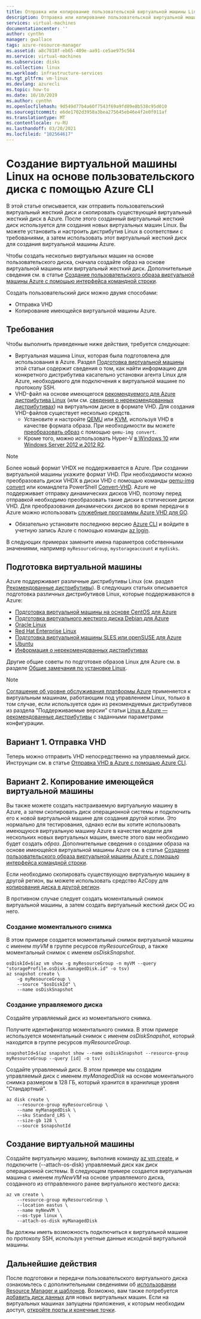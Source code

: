 ```yaml
---
title: Отправка или копирование пользовательской виртуальной машины Linux с помощью Azure CLI
description: Отправка или копирование пользовательской виртуальной машины с использованием модели развертывания Resource Manager и Azure CLI
services: virtual-machines
documentationcenter: ''
author: cynthn
manager: gwallace
tags: azure-resource-manager
ms.assetid: a8c7818f-eb65-409e-aa91-ce5ae975c564
ms.service: virtual-machines
ms.subservice: disks
ms.collection: linux
ms.workload: infrastructure-services
ms.tgt_pltfrm: vm-linux
ms.devlang: azurecli
ms.topic: how-to
ms.date: 10/10/2019
ms.author: cynthn
ms.openlocfilehash: 9d549d77b4a60f7543f69a9fd89e8b538c95d010
ms.sourcegitcommit: e6de1702d3958a3bea275645eb46e4f2e0f011af
ms.translationtype: MT
ms.contentlocale: ru-RU
ms.lasthandoff: 03/20/2021
ms.locfileid: "102564617"
---
```

# <a name="create-a-linux-vm-from-a-custom-disk-with-the-azure-cli"></a>Создание виртуальной машины Linux на основе пользовательского диска с помощью Azure CLI

<!-- rename to create-vm-specialized -->

В этой статье описывается, как отправить пользовательский виртуальный жесткий диск и скопировать существующий виртуальный жесткий диск в Azure. После этого созданный виртуальный жесткий диск используется для создания новых виртуальных машин Linux. Вы можете установить и настроить дистрибутив Linux в соответствии с требованиями, а затем использовать этот виртуальный жесткий диск для создания виртуальной машины Azure.

Чтобы создать несколько виртуальных машин на основе пользовательского диска, сначала создайте образ на основе виртуальной машины или виртуальный жесткий диск. Дополнительные сведения см. в статье [Создание пользовательского образа виртуальной машины Azure с помощью интерфейса командной строки](tutorial-custom-images.md).

Создать пользовательский диск можно двумя способами:
* Отправка VHD
* Копирование имеющейся виртуальной машины Azure.


## <a name="requirements"></a>Требования
Чтобы выполнить приведенные ниже действия, требуется следующее:

- Виртуальная машина Linux, которая была подготовлена для использования в Azure. Раздел [Подготовка виртуальной машины](#prepare-the-vm) этой статьи содержит сведения о том, как найти информацию для конкретного дистрибутива касательно установки агента Linux для Azure, необходимого для подключения к виртуальной машине по протоколу SSH.
- VHD-файл на основе имеющегося [рекомендуемого для Azure дистрибутива Linux](endorsed-distros.md) (или см. [сведения о нерекомендованных дистрибутивах](create-upload-generic.md)) на виртуальном диске в формате VHD. Для создания VHD-файлов существует несколько средств.
  - Установите и настройте [QEMU](https://en.wikibooks.org/wiki/QEMU/Installing_QEMU) или [KVM](https://www.linux-kvm.org/page/RunningKVM), используя VHD в качестве формата образа. При необходимости вы можете [преобразовать образ](https://en.wikibooks.org/wiki/QEMU/Images#Converting_image_formats) с помощью `qemu-img convert`.
  - Кроме того, можно использовать Hyper-V [в Windows 10](/virtualization/hyper-v-on-windows/quick-start/enable-hyper-v) или [Windows Server 2012 и 2012 R2](/previous-versions/windows/it-pro/windows-server-2012-R2-and-2012/hh846766(v=ws.11)).

> [!NOTE]
> Более новый формат VHDX не поддерживается в Azure. При создании виртуальной машины укажите формат VHD. При необходимости можно преобразовать диски VHDX в диски VHD с помощью команды [qemu-img convert](https://en.wikibooks.org/wiki/QEMU/Images#Converting_image_formats) или командлета PowerShell [Convert-VHD](/powershell/module/hyper-v/convert-vhd). Azure не поддерживает отправку динамических дисков VHD, поэтому перед отправкой необходимо преобразовать такие диски в статические диски VHD. Для преобразования динамических дисков во время передачи в Azure можно использовать [служебные программы Azure VHD для GO](https://github.com/Microsoft/azure-vhd-utils-for-go).
> 
> 


- Обязательно установите последнюю версию [Azure CLI](/cli/azure/install-az-cli2) и войдите в учетную запись Azure с помощью команды [az login](/cli/azure/reference-index#az-login).

В следующих примерах замените имена параметров собственными значениями, например `myResourceGroup`, `mystorageaccount` и `mydisks`.

<a id="prepimage"> </a>

## <a name="prepare-the-vm"></a>Подготовка виртуальной машины

Azure поддерживает различные дистрибутивы Linux (см. раздел [Рекомендованные дистрибутивы](endorsed-distros.md)). В следующих статьях описывается подготовка различных дистрибутивов Linux, которые поддерживаются в Azure:

* [Подготовка виртуальной машины на основе CentOS для Azure](create-upload-centos.md)
* [Подготовка виртуального жесткого диска Debian для Azure](debian-create-upload-vhd.md)
* [Oracle Linux](oracle-create-upload-vhd.md)
* [Red Hat Enterprise Linux](redhat-create-upload-vhd.md)
* [Подготовка виртуальной машины SLES или openSUSE для Azure](suse-create-upload-vhd.md)
* [Ubuntu](create-upload-ubuntu.md)
* [Информация о нерекомендованных дистрибутивах](create-upload-generic.md)

Другие общие советы по подготовке образов Linux для Azure см. в разделе [Общие замечания по установке Linux](create-upload-generic.md#general-linux-installation-notes).

> [!NOTE]
> [Соглашение об уровне обслуживания платформы Azure](https://azure.microsoft.com/support/legal/sla/virtual-machines/) применяется к виртуальным машинам, работающим под управлением Linux, только в том случае, если используется один из рекомендуемых дистрибутивов из раздела "Поддерживаемые версии" статьи [Linux в Azure — рекомендованные дистрибутивы](endorsed-distros.md) с заданными параметрами конфигурации.
> 
> 

## <a name="option-1-upload-a-vhd"></a>Вариант 1. Отправка VHD

Теперь можно отправить VHD непосредственно на управляемый диск. Инструкции см. в статье [Отправка VHD в Azure с помощью Azure CLI](disks-upload-vhd-to-managed-disk-cli.md).

## <a name="option-2-copy-an-existing-vm"></a>Вариант 2. Копирование имеющейся виртуальной машины

Вы также можете создать настраиваемую виртуальную машину в Azure, а затем скопировать диск операционной системы и подключить его к новой виртуальной машине для создания другой копии. Это нормально для тестирования, однако если вы хотите использовать имеющуюся виртуальную машину Azure в качестве модели для нескольких новых виртуальных машин, вместе этого вам необходимо будет создать *образ*. Дополнительные сведения о создании образа на основе имеющейся виртуальной машины Azure см. в статье [Создание пользовательского образа виртуальной машины Azure с помощью интерфейса командной строки](tutorial-custom-images.md).

Если необходимо скопировать существующую виртуальную машину в другой регион, вы можете использовать средство AzCopy для [копирования диска в другой регион](disks-upload-vhd-to-managed-disk-cli.md#copy-a-managed-disk). 

В противном случае следует создать моментальный снимок виртуальной машины, а затем создать виртуальный жесткий диск ОС из него.

### <a name="create-a-snapshot"></a>Создание моментального снимка

В этом примере создается моментальный снимок виртуальной машины с именем *myVM* в группе ресурсов *myResourceGroup*, а также моментальный снимок с именем *osDiskSnapshot*.

```azurecli
osDiskId=$(az vm show -g myResourceGroup -n myVM --query "storageProfile.osDisk.managedDisk.id" -o tsv)
az snapshot create \
    -g myResourceGroup \
    --source "$osDiskId" \
    --name osDiskSnapshot
```
###  <a name="create-the-managed-disk"></a>Создание управляемого диска

Создайте управляемый диск из моментального снимка.

Получите идентификатор моментального снимка. В этом примере используется моментальный снимок с именем *osDiskSnapshot*, который находится в группе ресурсов *myResourceGroup*.

```azurecli
snapshotId=$(az snapshot show --name osDiskSnapshot --resource-group myResourceGroup --query [id] -o tsv)
```

Создайте управляемый диск. В этом примере мы создадим управляемый диск с именем *myManagedDisk* на основе моментального снимка размером в 128 ГБ, который хранится в хранилище уровня "Стандартный".

```azurecli
az disk create \
    --resource-group myResourceGroup \
    --name myManagedDisk \
    --sku Standard_LRS \
    --size-gb 128 \
    --source $snapshotId
```

## <a name="create-the-vm"></a>Создание виртуальной машины

Создайте виртуальную машину, выполнив команду [az vm create](/cli/azure/vm#az-vm-create), и подключите (--attach-os-disk) управляемый диск как диск операционной системы. В следующем примере создается виртуальная машина с именем *myNewVM* на основе управляемого диска, созданного из отправленного ранее виртуального жесткого диска:

```azurecli
az vm create \
    --resource-group myResourceGroup \
    --location eastus \
    --name myNewVM \
    --os-type linux \
    --attach-os-disk myManagedDisk
```

Вы должны иметь возможность подключиться к виртуальной машине по протоколу SSH, используя учетные данные исходной виртуальной машины. 

## <a name="next-steps"></a>Дальнейшие действия
После подготовки и передачи пользовательского виртуального диска ознакомьтесь с дополнительными сведениями об [использовании Resource Manager и шаблонов](../../azure-resource-manager/management/overview.md). Возможно, вам также потребуется [добавить диск данных](add-disk.md) для новых виртуальных машин. Если на виртуальных машинах запущены приложения, к которым необходим доступ, [откройте порты и конечные точки](nsg-quickstart.md).
